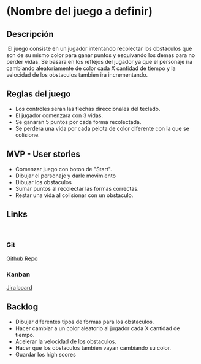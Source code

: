 # (Nombre del juego a definir)


## Descripción
​
El juego consiste en un jugador intentando recolectar los obstaculos que son de su mismo color para ganar puntos y esquivando los demas para no perder vidas.
Se basara en los reflejos del jugador ya que el personaje ira cambiando aleatoriamente de color cada X cantidad de tiempo y la velocidad de los obstaculos tambien ira incrementando.

## Reglas del juego 
* Los controles seran las flechas direccionales del teclado. 
* ​El jugador comenzara con 3 vidas.
* Se ganaran 5 puntos por cada forma recolectada.
* Se perdera una vida por cada pelota de color diferente con la que se colisione.


## MVP - User stories
* Comenzar juego con boton de "Start".
* Dibujar el personaje y darle movimiento
* Dibujar los obstaculos
* Sumar puntos al recolectar las formas correctas.
* Restar una vida al colisionar con un obstaculo.

## Links
​
### Git

[Github Repo](https://github.com/santiagoacasa/ironhack-finalproject.git)

### Kanban

[Jira board](https://santiago-casa.atlassian.net/jira/software/projects/IRON/boards/1)

## Backlog
* Dibujar diferentes tipos de formas para los obstaculos.
* Hacer cambiar a un color aleatorio al jugador cada X cantidad de tiempo.
* Acelerar la velocidad de los obstaculos.
* Hacer que los obstaculos tambien vayan cambiando su color.
* Guardar los high scores





